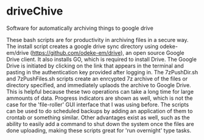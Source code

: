 # driveChive
Software for automatically archiving things to google drive

These bash scripts are for productivity in archiving files in a secure way.
The install script creates a google drive sync directory using odeke-em/drive (https://github.com/odeke-em/drive), an open source Google Drive client.
It also installs GO, which is required to install Drive.
The Google Drive is initiated by clicking on the link that appears in the terminal and pasting in the authentication key provided after logging in.
The 7zPushDir.sh and 7zPushFiles.sh scripts create an enrcypted 7z archive of the files or directory specified, and immediately uplaods the archive to Google Drive.
This is helpful because these two operations can take a long time for large ammounts of data. Progress indicators are shown as well, which is not the case for the 'file-roller' GUI interface that I was using before.
The scripts can be used to do scheduled backups by adding an application of them to crontab or something similar.
Other advantages exist as well, such as the ability to easily add a command to shut down the system once the files are done uploading, making these scripts great for 'run overnight' type tasks.
